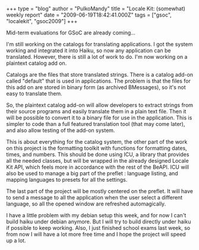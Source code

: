 +++
type = "blog"
author = "PulkoMandy"
title = "Locale Kit: (somewhat) weekly report"
date = "2009-06-19T18:42:41.000Z"
tags = ["gsoc", "localekit", "gsoc2009"]
+++

Mid-term evaluations for GSoC are already coming...

I'm still working on the catalogs for translating applications. I got the system working and integrated it into Haiku, so now any application can be translated. However, there is still a lot of work to do. I'm now working on a plaintext catalog add on.

Catalogs are the files that store translated strings. There is a catalog add-on called "default" that is used in applications. The problem is that the files for this add on are stored in binary form (as archived BMessages), so it's not easy to translate them.

So, the plaintext catalog add-on will allow developers to extract strings from their source programs and easily translate them in a plain text file. Then it will be possible to convert it to a binary file for use in the application. This is simpler to code than a full featured translation tool (that may come later), and also allow testing of the add-on system.

This is about everything for the catalog system, the other part of the work on this project is the formatting toolkit with functions for formatting dates, times, and numbers. This should be done using ICU, a library that provides all the needed classes, but will be wrapped in the already designed Locale Kit API, which feels more in accordance with the rest of the BeAPI. ICU will also be used to manage a big part of the preflet : language listing, and mapping languages to presets for all the settings.

The last part of the project will be mostly centered on the preflet. It will have to send a message to all the application when the user select a different language, so all the opened window are refreshed automagically.

I have a little problem with my debian setup this week, and for now I can't build haiku under debian anymore. But I will try to build directly under haiku if possible to keep working.
Also, I just finished school exams last week, so from now I will have a lot more free time and I hope the project will speed up a lot.